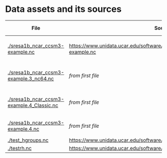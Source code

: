 # Data assets and its sources

|File|Source|Download Date|Flavour
|--|--|--|--|
|[./sresa1b_ncar_ccsm3-example.nc]()| https://www.unidata.ucar.edu/software/netcdf/examples/sresa1b_ncar_ccsm3-example.nc|2021/06/03|CF Conventions + netCDF3 Classic |
|[./sresa1b_ncar_ccsm3-example.3_nc64.nc]()| *from first file* |2021/06/03|CF Conventions + netCDF3 64 Bit Offset |
|[./sresa1b_ncar_ccsm3-example.4_Classic.nc]()| *from first file* |2021/06/03|CF Conventions + netCDF4 Classic |
|[./sresa1b_ncar_ccsm3-example.4.nc]()| *from first file* |2021/06/03|CF Conventions + netCDF4|
|[./test_hgroups.nc]()|https://www.unidata.ucar.edu/software/netcdf/examples/test_hgroups.nc|2021/06/03|netCDF-4|
|[./testrh.nc]()|https://www.unidata.ucar.edu/software/netcdf/examples/testrh.nc|2021/06/03|miscellaneous|
